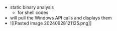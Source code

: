 - static binary analysis
	- for shell codes
- will pull the Windows API calls and displays them
- ![[Pasted image 20240928121125.png]]